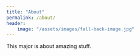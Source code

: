 ```yaml
---
title: "About"
permalink: /about/
header:
    image: "/assets/images/fall-back-image.jpg"
---
```


This major is about amazing stuff. 